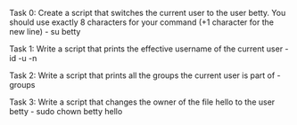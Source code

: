 Task 0: Create a script that switches the current user to the user betty.
You should use exactly 8 characters for your command (+1 character for the new line) - su betty

Task 1: Write a script that prints the effective username of the current user - id -u -n

Task 2: Write a script that prints all the groups the current user is part of - groups

Task 3: Write a script that changes the owner of the file hello to the user betty - sudo chown betty hello
